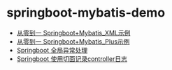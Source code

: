 # springboot-mybatis-demo
- [从零到一 Springboot+Mybatis_XML示例](https://blog.csdn.net/qq_43792385/article/details/90017967)
- [从零到一 Springboot+Mybatis_Plus示例](https://blog.csdn.net/qq_43792385/article/details/90046079)
- [Springboot 全局异常处理](https://blog.csdn.net/qq_43792385/article/details/90550982)
- [Springboot 使用切面记录controller日志](https://blog.csdn.net/qq_43792385/article/details/91324676)


